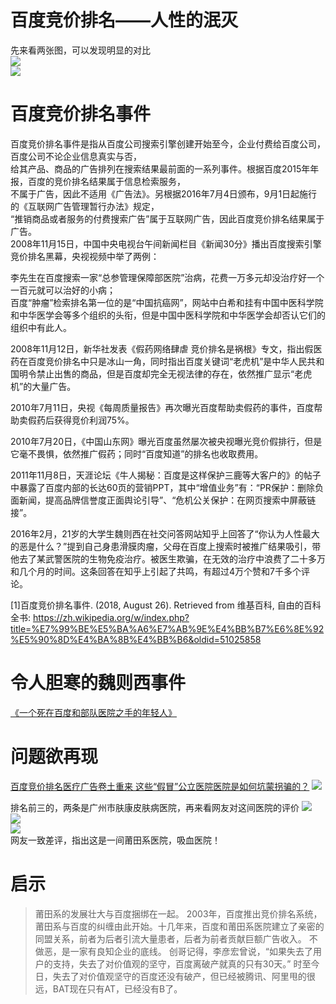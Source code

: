 # 百度竞价排名——人性的泯灭
先来看两张图，可以发现明显的对比   
![](https://github.com/lanruoshengchunxia/swi-homework/raw/gh-pages/images/百度竞价搜索页面.png)<br>
![](https://github.com/lanruoshengchunxia/swi-homework/raw/gh-pages/images/谷歌竞价排名搜索页面.png)<br>

# 百度竞价排名事件
百度竞价排名事件是指从百度公司搜索引擎创建开始至今，企业付费给百度公司，百度公司不论企业信息真实与否，   
给其产品、商品的广告排列在搜索结果最前面的一系列事件。根据百度2015年年报，百度的竞价排名结果属于信息检索服务，   
不属于广告，因此不适用《广告法》。另根据2016年7月4日颁布，9月1日起施行的《互联网广告管理暂行办法》规定，   
“推销商品或者服务的付费搜索广告”属于互联网广告，因此百度竞价排名结果属于广告。   
2008年11月15日，中国中央电视台午间新闻栏目《新闻30分》播出百度搜索引擎竞价排名黑幕，央视视频中举了两例：   

李先生在百度搜索一家“总参管理保障部医院”治病，花费一万多元却没治疗好一个一百元就可以治好的小病；   
百度“肿瘤”检索排名第一位的是“中国抗癌网”，网站中白希和挂有中国中医科学院和中华医学会等多个组织的头衔，但是中国中医科学院和中华医学会却否认它们的组织中有此人。   

2008年11月12日，新华社发表《假药网络肆虐 竞价排名是祸根》专文，指出假医药在百度竞价排名中只是冰山一角，同时指出百度关键词“老虎机”是中华人民共和国明令禁止出售的商品，但是百度却完全无视法律的存在，依然推广显示“老虎机”的大量广告。

2010年7月11日，央视《每周质量报告》再次曝光百度帮助卖假药的事件，百度帮助卖假药后获得竞价利润75%。

2010年7月20日，《中国山东网》曝光百度虽然屡次被央视曝光竞价假排行，但是它毫不畏惧，依然推广假药；同时“百度知道”的排名也收取费用。

2011年11月8日，天涯论坛《牛人揭秘：百度是这样保护三鹿等大客户的》的帖子中暴露了百度内部的长达60页的营销PPT，其中“增值业务”有：“PR保护：删除负面新闻，提高品牌信誉度正面舆论引导”、“危机公关保护：在网页搜索中屏蔽链接”。

2016年2月，21岁的大学生魏则西在社交问答网站知乎上回答了“你认为人性最大的恶是什么？”提到自己身患滑膜肉瘤，父母在百度上搜索时被推广结果吸引，带他去了某武警医院的生物免疫治疗。被医生欺骗，在无效的治疗中浪费了二十多万和几个月的时间。这条回答在知乎上引起了共鸣，有超过4万个赞和7千多个评论。

[1]百度竞价排名事件. (2018, August 26). Retrieved from 维基百科, 自由的百科全书: https://zh.wikipedia.org/w/index.php?title=%E7%99%BE%E5%BA%A6%E7%AB%9E%E4%BB%B7%E6%8E%92%E5%90%8D%E4%BA%8B%E4%BB%B6&oldid=51025858   

# 令人胆寒的魏则西事件
[《一个死在百度和部队医院之手的年轻人》](http://tech.163.com/16/0501/12/BLVUNG4Q000915BF.html)

# 问题欲再现
[百度竞价排名医疗广告卷土重来 这些“假冒”公立医院医院是如何坑蒙拐骗的？](http://industry.caijing.com.cn/20180524/4458478.shtml)
![](https://github.com/lanruoshengchunxia/swi-homework/raw/gh-pages/images/皮肤病百度.png)<br>

排名前三的，两条是广州市肤康皮肤病医院，再来看网友对这间医院的评价
![](https://github.com/lanruoshengchunxia/swi-homework/raw/gh-pages/images/差评1.png)<br>
![](https://github.com/lanruoshengchunxia/swi-homework/raw/gh-pages/images/差评2.png)<br>
![](https://github.com/lanruoshengchunxia/swi-homework/raw/gh-pages/images/差评3.png)<br>
网友一致差评，指出这是一间莆田系医院，吸血医院！

# 启示
>莆田系的发展壮大与百度捆绑在一起。 
2003年，百度推出竞价排名系统，莆田系与百度的纠缠由此开始。十几年来，百度和莆田系医院建立了亲密的同盟关系，前者为后者引流大量患者，后者为前者贡献巨额广告收入。
不做恶，是一家有良知企业的底线。
创哥记得，李彦宏曾说，“如果失去了用户的支持，失去了对价值观的坚守，百度离破产就真的只有30天。”
时至今日，失去了对价值观坚守的百度还没有破产，但已经被腾讯、阿里甩的很远，BAT现在只有AT，已经没有B了。 